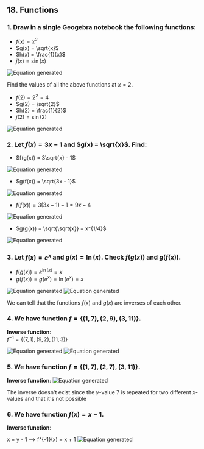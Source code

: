 ## 18. Functions

### 1. Draw in a single Geogebra notebook the following functions:
- $f(x) = x^2$
- $g(x) = \sqrt{x}$
- $h(x) = \frac{1}{x}$
- $j(x) = \sin(x)$

![Equation generated](Exercises_Mathematics/functionsGeogebra.png)

Find the values of all the above functions at $x = 2$.  

- $f(2) = 2^2 = 4$  
- $g(2) = \sqrt{2}$ 
- $h(2) = \frac{1}{2}$
- $j(2) = \sin(2)$ 

![Equation generated](Exercises_Mathematics/functionsSOLGeogebra.png)


### 2. Let $f(x) = 3x - 1$ and $g(x) = \sqrt{x}$. Find:
- $f(g(x)) = 3\sqrt{x} - 1$

![Equation generated](Exercises_Mathematics/functions18.2.1.png)

- $g(f(x)) = \sqrt{3x - 1}$

![Equation generated](Exercises_Mathematics/functions18.2.2.png)

- $f(f(x)) = 3(3x - 1) - 1 = 9x - 4$

![Equation generated](Exercises_Mathematics/functions18.2.3.png)

- $g(g(x)) = \sqrt{\sqrt{x}} = x^{1/4}$

![Equation generated](Exercises_Mathematics/functions18.2.4.png)


### 3. Let $f(x) = e^x$ and $g(x) = \ln(x)$. Check $f(g(x))$ and $g(f(x))$.

- $f(g(x)) = e^{\ln(x)} = x$
- $g(f(x)) = g(e^x) = \ln(e^x) = x$

![Equation generated](Exercises_Mathematics/functions18.3.1.png)
![Equation generated](Exercises_Mathematics/functions18.3.2.png)

We can tell that the functions $f(x)$ and $g(x)$ are inverses of each other.


### 4. We have function $f = \{(1,7), (2,9), (3,11)\}$.  
**Inverse function**:  
$f^{-1} = \{(7,1), (9,2), (11,3)\}$

![Equation generated](Exercises_Mathematics/function18.4.1.png)
![Equation generated](Exercises_Mathematics/function18.4.2.png)

### 5. We have function $f = \{(1,7), (2,7), (3,11)\}$.  
**Inverse function**: 
![Equation generated](Exercises_Mathematics/function18.5.1.png) 


The inverse doesn't exist since the $y$-value $7$ is repeated for two different $x$-values and that it's not possible

### 6. We have function $f(x) = x - 1$.  
**Inverse function**:  

x = y - 1 --> f^{-1}(x) = x + 1
![Equation generated](Exercises_Mathematics/functions.18.6.png)


